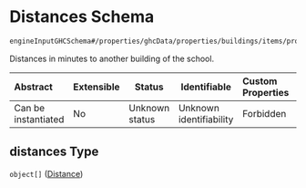 # Distances Schema

```txt
engineInputGHCSchema#/properties/ghcData/properties/buildings/items/properties/distances
```

Distances in minutes to another building of the school.


| Abstract            | Extensible | Status         | Identifiable            | Custom Properties | Additional Properties | Access Restrictions | Defined In                                                         |
| :------------------ | ---------- | -------------- | ----------------------- | :---------------- | --------------------- | ------------------- | ------------------------------------------------------------------ |
| Can be instantiated | No         | Unknown status | Unknown identifiability | Forbidden         | Allowed               | none                | [ghc.schema.json\*](../out/ghc.schema.json "open original schema") |

## distances Type

`object[]` ([Distance](ghc-properties-ghcdata-properties-buildings-building-properties-distances-distance.md))
